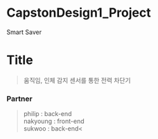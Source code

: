 # CapstonDesign1_Project
Smart Saver

# Title
> 움직임, 인체 감지 센서를 통한 전력 차단기

### Partner
> philip : back-end<br>
> nakyoung : front-end<br>
> sukwoo : back-end<
